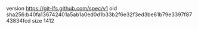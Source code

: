 version https://git-lfs.github.com/spec/v1
oid sha256:b40fa136742401a5ab1a0ed0d1b33b2f6e32f3ed3be61b79e3397f8743834fcd
size 1412
